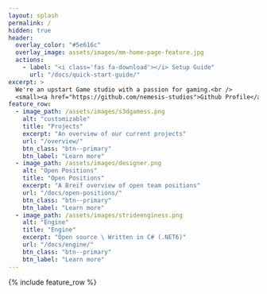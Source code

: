 ```yaml
---
layout: splash
permalink: /
hidden: true
header:
  overlay_color: "#5e616c"
  overlay_image: assets/images/mm-home-page-feature.jpg
  actions:
    - label: "<i class='fas fa-download'></i> Setup Guide"
      url: "/docs/quick-start-guide/"
excerpt: >
  We're an upstart Game studio with a passion for gaming.<br />
  <small><a href="https://github.com/nemesis-studios">Github Profile</a></small>
feature_row:
  - image_path: /assets/images/s3dgamess.png
    alt: "customizable"
    title: "Projects"
    excerpt: "An overview of our current projects"
    url: "/overview/"
    btn_class: "btn--primary"
    btn_label: "Learn more"
  - image_path: /assets/images/designer.png
    alt: "Open Positions"
    title: "Open Positions"
    excerpt: "A Breif overview of open team positions"
    url: "/docs/open-positions/"
    btn_class: "btn--primary"
    btn_label: "Learn more"
  - image_path: /assets/images/strideenginess.png
    alt: "Engine"
    title: "Engine"
    excerpt: "Open source \ Written in C# (.NET6)"
    url: "/docs/engine/"
    btn_class: "btn--primary"
    btn_label: "Learn more"      
---
```


{% include feature_row %}
